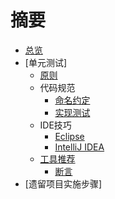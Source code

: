 # 摘要

* [总览](README.md)
* [单元测试]
    - [原则](unit-test/principals.md)
    - 代码规范
        - [命名约定](unit-test/junit/name-conventions.md)
        - [实现测试](unit-test/junit/implementations.md)
    - IDE技巧
        - [Eclipse](unit-test/junit/ide-tips/eclipse.md)
        - [IntelliJ IDEA](unit-test/junit/ide-tips/intellij.md)
    - [工具推荐](unit-test/junit/tools-recommendations.md)
        - [断言](unit-test/junit/tools-recommendation/assertions.md)
* [遗留项目实施步骤]
     